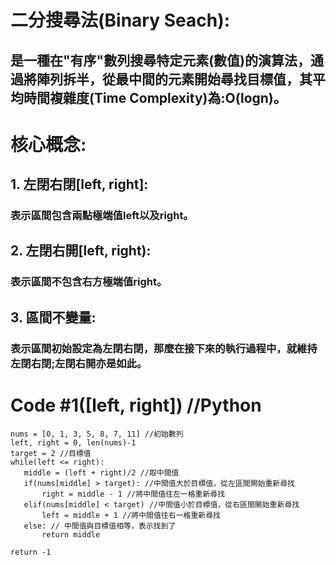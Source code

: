 # 二分搜尋法(Binary Seach):
## 是一種在"有序"數列搜尋特定元素(數值)的演算法，通過將陣列拆半，從最中間的元素開始尋找目標值，其平均時間複雜度(Time Complexity)為:O(logn)。
# 核心概念:
## 1. 左閉右閉[left, right]:
### 表示區間包含兩點極端值left以及right。
## 2. 左閉右開[left, right):
### 表示區間不包含右方極端值right。
## 3. 區間不變量:
### 表示區間初始設定為左閉右閉，那麼在接下來的執行過程中，就維持左閉右閉;左閉右開亦是如此。
# Code #1([left, right]) //Python
    nums = [0, 1, 3, 5, 8, 7, 11] //初始數列
    left, right = 0, len(nums)-1
    target = 2 //目標值
    while(left <= right):
       middle = (left + right)/2 //取中間值
       if(nums[middle] > target): //中間值大於目標值，從左區間開始重新尋找
           right = middle - 1 //將中間值往左一格重新尋找
       elif(nums[middle] < target) //中間值小於目標值，從右區間開始重新尋找
           left = middle + 1 //將中間值往右一格重新尋找
       else: // 中間值與目標值相等，表示找到了
           return middle

    return -1
            

